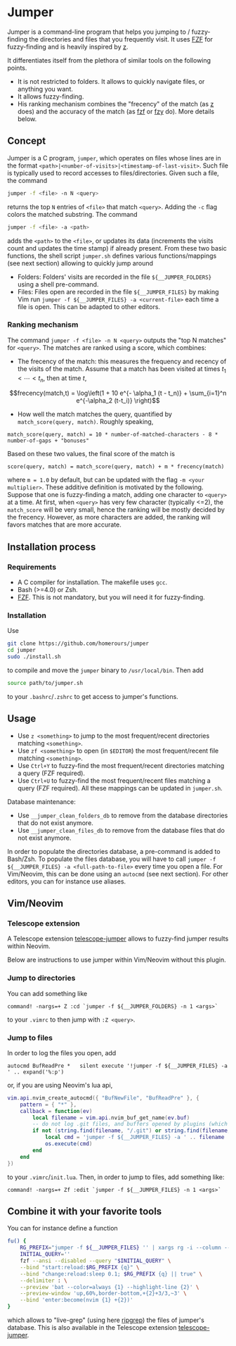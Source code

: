 # Jumper

Jumper is a command-line program that helps you jumping to / fuzzy-finding the directories and files that you frequently visit.
It uses [FZF](https://github.com/junegunn/fzf) for fuzzy-finding and is heavily inspired by [z](https://github.com/rupa/z).

It differentiates itself from the plethora of similar tools on the following points.
- It is not restricted to folders. It allows to quickly navigate files, or anything you want.
- It allows fuzzy-finding.
- His ranking mechanism combines the "frecency" of the match (as [z](https://github.com/rupa/z) does) and the accuracy of the match (as [fzf](https://github.com/junegunn/fzf) or [fzy](https://github.com/jhawthorn/fzy) do). More details below.

## Concept
Jumper is a C program, `jumper`, which operates on files whose lines are in the format `<path>|<number-of-visits>|<timestamp-of-last-visit>`. Such file is typically used to record accesses to files/directories. Given such a file, the command
```bash
jumper -f <file> -n N <query>
```
returns the top `N` entries of `<file>` that match `<query>`. Adding the `-c` flag colors the matched substring. The command
```bash
jumper -f <file> -a <path>
```
adds the `<path>` to the `<file>`, or updates its data (increments the visits count and updates the time stamp) if already present.
From these two basic functions, the shell script `jumper.sh` defines various functions/mappings (see next section) allowing to quickly jump around
- Folders: Folders' visits are recorded in the file `${__JUMPER_FOLDERS}` using a shell pre-command.
- Files: Files open are recorded in the file `${__JUMPER_FILES}` by making Vim run `jumper -f ${__JUMPER_FILES} -a <current-file>` each time a file is open. This can be adapted to other editors.

### Ranking mechanism

The command `jumper -f <file> -n N <query>` outputs the "top N matches" for `<query>`. The matches are ranked using a score, which combines:

- The frecency of the match: this measures the frequency and recency of the visits of the match. Assume that a match has been visited at times $t_1 < \cdots < t_n$, then at time $t$,
```math
frecency(match,t) = \log\left(1 + 10 e^{- \alpha_1 (t - t_n)} + \sum_{i=1}^n e^{-\alpha_2 (t-t_i)} \right)
```
- How well the match matches the query, quantified by `match_score(query, match)`. Roughly speaking,
```
match_score(query, match) = 10 * number-of-matched-characters - 8 * number-of-gaps + "bonuses"
```

Based on these two values, the final score of the match is
```
score(query, match) = match_score(query, match) + m * frecency(match)
```
where `m = 1.0` by default, but can be updated with the flag `-m <your multiplier>`. 
These additive definition is motivated by the following.
Suppose that one is fuzzy-finding a match, adding one character to `<query>` at a time.
At first, when `<query>` has very few character (typically <=2), the `match_score` will be very small, hence the ranking will be mostly decided by the frecency.
However, as more characters are added, the ranking will favors matches that are more accurate.

## Installation process

### Requirements
- A C compiler for installation. The makefile uses `gcc`.
- Bash (>=4.0) or Zsh.
- [FZF](https://github.com/junegunn/fzf). This is not mandatory, but you will need it for fuzzy-finding.

### Installation
Use
```bash
git clone https://github.com/homerours/jumper
cd jumper
sudo ./install.sh
```
to compile and move the `jumper` binary to `/usr/local/bin`. Then add 
```bash
source path/to/jumper.sh
```
to your `.bashrc`/`.zshrc` to get access to jumper's functions.

## Usage
- Use `z <something>` to jump to the most frequent/recent directories matching `<something>`.
- Use `zf <something>` to open (in `$EDITOR`) the most frequent/recent file matching `<something>`.
- Use `Ctrl+Y` to fuzzy-find the most frequent/recent directories matching a query (FZF required).
- Use `Ctrl+U` to fuzzy-find the most frequent/recent files matching a query (FZF required).
All these mappings can be updated in `jumper.sh`.

Database maintenance:
- Use `__jumper_clean_folders_db` to remove from the database directories that do not exist anymore.
- Use `__jumper_clean_files_db` to remove from the database files that do not exist anymore.

In order to populate the directories database, a pre-command is added to Bash/Zsh. To populate the files database, you will have to call `jumper -f ${__JUMPER_FILES} -a <full-path-to-file>` every time you open a file. For Vim/Neovim, this can be done using an `autocmd` (see next section). For other editors, you can for instance use aliases.

## Vim/Neovim

### Telescope extension
A Telescope extension [telescope-jumper](https://github.com/homerours/telescope-jumper) allows to fuzzy-find jumper results within Neovim. 

Below are instructions to use jumper within Vim/Neovim without this plugin.

### Jump to directories
You can add something like
```vim
command! -nargs=+ Z :cd `jumper -f ${__JUMPER_FOLDERS} -n 1 <args>`
```
to your `.vimrc` to then jump with `:Z <query>`.

### Jump to files
In order to log the files you open, add
```vim
autocmd BufReadPre *   silent execute '!jumper -f ${__JUMPER_FILES} -a ' .. expand('%:p')
```
or, if you are using Neovim's lua api,
```lua
vim.api.nvim_create_autocmd({ "BufNewFile", "BufReadPre" }, {
    pattern = { "*" },
    callback = function(ev)
        local filename = vim.api.nvim_buf_get_name(ev.buf)
        -- do not log .git files, and buffers opened by plugins (which often contain some ':')
        if not (string.find(filename, "/.git") or string.find(filename, ":")) then
            local cmd = 'jumper -f ${__JUMPER_FILES} -a ' .. filename
            os.execute(cmd)
        end
    end
})
```
to your `.vimrc`/`init.lua`. Then, in order to jump to files, add something like:
```vim
command! -nargs=+ Zf :edit `jumper -f ${__JUMPER_FILES} -n 1 <args>`
```

## Combine it with your favorite tools

You can for instance define a function
```bash
fu() {
    RG_PREFIX="jumper -f ${__JUMPER_FILES} '' | xargs rg -i --column --line-number --color=always "
    INITIAL_QUERY=''
    fzf --ansi --disabled --query "$INITIAL_QUERY" \
    --bind "start:reload:$RG_PREFIX {q}" \
    --bind "change:reload:sleep 0.1; $RG_PREFIX {q} || true" \
    --delimiter : \
    --preview 'bat --color=always {1} --highlight-line {2}' \
    --preview-window 'up,60%,border-bottom,+{2}+3/3,~3' \
    --bind 'enter:become(nvim {1} +{2})'
}
```
which allows to "live-grep" (using here [ripgrep](https://github.com/BurntSushi/ripgrep)) the files of jumper's database.
This is also available in the Telescope extension [telescope-jumper](https://github.com/homerours/telescope-jumper).
